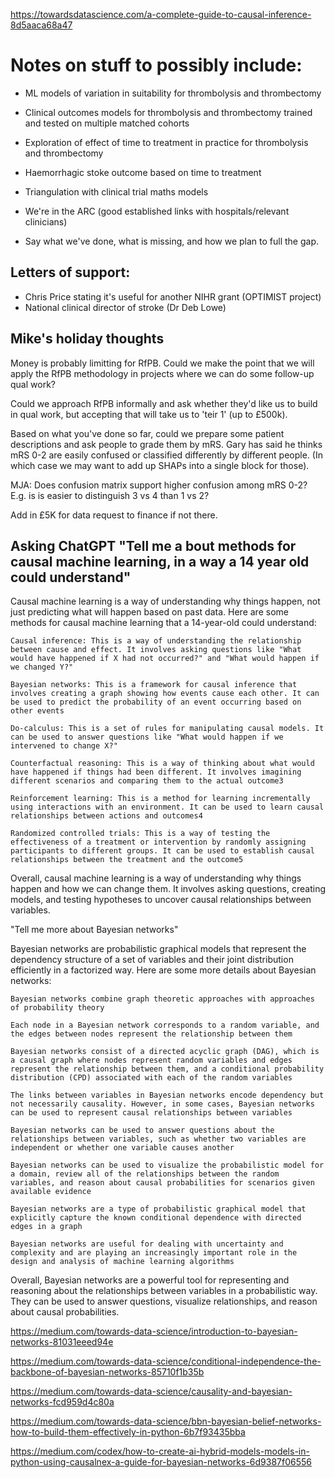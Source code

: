 https://towardsdatascience.com/a-complete-guide-to-causal-inference-8d5aaca68a47

# Notes on stuff to possibly include:

* ML models of variation in suitability for thrombolysis and thrombectomy
* Clinical outcomes models for thrombolysis and thrombectomy trained and tested on multiple matched cohorts
* Exploration of effect of time to treatment in practice for thrombolysis and thrombectomy
* Haemorrhagic stoke outcome based on time to treatment
* Triangulation with clinical trial maths models

* We're in the ARC (good established links with hospitals/relevant clinicians)

* Say what we've done, what is missing, and how we plan to full the gap.


## Letters of support:

* Chris Price stating it's useful for another NIHR grant (OPTIMIST project)
* National clinical director of stroke (Dr Deb Lowe)

## Mike's holiday thoughts

Money is probably limitting for RfPB. Could we make the point that we will apply the RfPB methodology in projects where we can do some follow-up qual work?

Could we approach RfPB informally and ask whether they'd like us to build in qual work, but accepting that will take us to 'teir 1' (up to £500k). 

Based on what you've done so far, could we prepare some patient descriptions and ask people to grade them by mRS. Gary has said he thinks mRS 0-2 are easily confused or classified differently by different people. (In which case we may want to add up SHAPs into a single block for those).

MJA: Does confusion matrix support higher confusion among mRS 0-2? E.g. is is easier to distinguish 3 vs 4 than 1 vs 2?

Add in £5K for data request to finance if not there.

## Asking ChatGPT "Tell me a bout methods for causal machine learning, in a way a 14 year old could understand"

Causal machine learning is a way of understanding why things happen, not just predicting what will happen based on past data. Here are some methods for causal machine learning that a 14-year-old could understand:

    Causal inference: This is a way of understanding the relationship between cause and effect. It involves asking questions like "What would have happened if X had not occurred?" and "What would happen if we changed Y?"
    
    Bayesian networks: This is a framework for causal inference that involves creating a graph showing how events cause each other. It can be used to predict the probability of an event occurring based on other events
    
    Do-calculus: This is a set of rules for manipulating causal models. It can be used to answer questions like "What would happen if we intervened to change X?"
    
    Counterfactual reasoning: This is a way of thinking about what would have happened if things had been different. It involves imagining different scenarios and comparing them to the actual outcome3
   
    Reinforcement learning: This is a method for learning incrementally using interactions with an environment. It can be used to learn causal relationships between actions and outcomes4
  
    Randomized controlled trials: This is a way of testing the effectiveness of a treatment or intervention by randomly assigning participants to different groups. It can be used to establish causal relationships between the treatment and the outcome5
   
Overall, causal machine learning is a way of understanding why things happen and how we can change them. It involves asking questions, creating models, and testing hypotheses to uncover causal relationships between variables.

"Tell me more about Bayesian networks"

Bayesian networks are probabilistic graphical models that represent the dependency structure of a set of variables and their joint distribution efficiently in a factorized way. Here are some more details about Bayesian networks:

    Bayesian networks combine graph theoretic approaches with approaches of probability theory
    
    Each node in a Bayesian network corresponds to a random variable, and the edges between nodes represent the relationship between them
    
    Bayesian networks consist of a directed acyclic graph (DAG), which is a causal graph where nodes represent random variables and edges represent the relationship between them, and a conditional probability distribution (CPD) associated with each of the random variables
    
    The links between variables in Bayesian networks encode dependency but not necessarily causality. However, in some cases, Bayesian networks can be used to represent causal relationships between variables
    
    Bayesian networks can be used to answer questions about the relationships between variables, such as whether two variables are independent or whether one variable causes another
    
    Bayesian networks can be used to visualize the probabilistic model for a domain, review all of the relationships between the random variables, and reason about causal probabilities for scenarios given available evidence
    
    Bayesian networks are a type of probabilistic graphical model that explicitly capture the known conditional dependence with directed edges in a graph
    
    Bayesian networks are useful for dealing with uncertainty and complexity and are playing an increasingly important role in the design and analysis of machine learning algorithms

Overall, Bayesian networks are a powerful tool for representing and reasoning about the relationships between variables in a probabilistic way. They can be used to answer questions, visualize relationships, and reason about causal probabilities.

https://medium.com/towards-data-science/introduction-to-bayesian-networks-81031eeed94e

https://medium.com/towards-data-science/conditional-independence-the-backbone-of-bayesian-networks-85710f1b35b

https://medium.com/towards-data-science/causality-and-bayesian-networks-fcd959d4c80a

https://medium.com/towards-data-science/bbn-bayesian-belief-networks-how-to-build-them-effectively-in-python-6b7f93435bba

https://medium.com/codex/how-to-create-ai-hybrid-models-models-in-python-using-causalnex-a-guide-for-bayesian-networks-6d9387f06556

